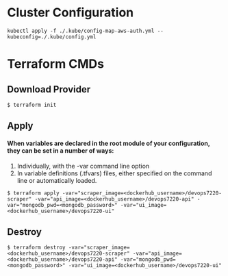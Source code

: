 # Cluster Configuration
```
kubectl apply -f ./.kube/config-map-aws-auth.yml --kubeconfig=./.kube/config.yml
```

# Terraform CMDs
## Download Provider
```
$ terraform init
```

## Apply
#### When variables are declared in the root module of your configuration, they can be set in a number of ways:
1. Individually, with the -var command line option
2. In variable definitions (.tfvars) files, either specified on the command line or automatically loaded.
```
$ terraform apply -var="scraper_image=<dockerhub_username>/devops7220-scraper" -var="api_image=<dockerhub_username>/devops7220-api" -var="mongodb_pwd=<mongodb_password>" -var="ui_image=<dockerhub_username>/devops7220-ui"
```

## Destroy
```
$ terraform destroy -var="scraper_image=<dockerhub_username>/devops7220-scraper" -var="api_image=<dockerhub_username>/devops7220-api" -var="mongodb_pwd=<mongodb_password>" -var="ui_image=<dockerhub_username>/devops7220-ui"
```